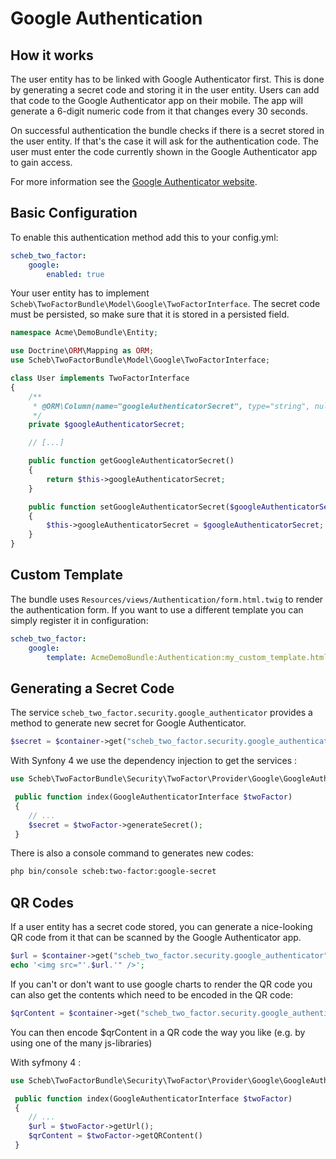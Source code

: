 Google Authentication
====================

## How it works ##

The user entity has to be linked with Google Authenticator first. This is done by generating a secret code and storing it in the user entity. Users can add that code to the Google Authenticator app on their mobile. The app will generate a 6-digit numeric code from it that changes every 30 seconds.

On successful authentication the bundle checks if there is a secret stored in the user entity. If that's the case it will ask for the authentication code. The user must enter the code currently shown in the Google Authenticator app to gain access.

For more information see the [Google Authenticator website](http://code.google.com/p/google-authenticator/).


## Basic Configuration ##

To enable this authentication method add this to your config.yml:

```yaml
scheb_two_factor:
    google:
        enabled: true
```

Your user entity has to implement `Scheb\TwoFactorBundle\Model\Google\TwoFactorInterface`. The secret code must be persisted, so make sure that it is stored in a persisted field.

```php
namespace Acme\DemoBundle\Entity;

use Doctrine\ORM\Mapping as ORM;
use Scheb\TwoFactorBundle\Model\Google\TwoFactorInterface;

class User implements TwoFactorInterface
{
    /**
     * @ORM\Column(name="googleAuthenticatorSecret", type="string", nullable=true)
     */
    private $googleAuthenticatorSecret;

    // [...]

    public function getGoogleAuthenticatorSecret()
    {
        return $this->googleAuthenticatorSecret;
    }

    public function setGoogleAuthenticatorSecret($googleAuthenticatorSecret)
    {
        $this->googleAuthenticatorSecret = $googleAuthenticatorSecret;
    }
}
```


## Custom Template ##

The bundle uses `Resources/views/Authentication/form.html.twig` to render the authentication form. If you want to use a different template you can simply register it in configuration:

```yaml
scheb_two_factor:
    google:
        template: AcmeDemoBundle:Authentication:my_custom_template.html.twig
```


## Generating a Secret Code ##

The service `scheb_two_factor.security.google_authenticator` provides a method to generate new secret for Google Authenticator.

```php
$secret = $container->get("scheb_two_factor.security.google_authenticator")->generateSecret();
```

With Synfony 4 we use the dependency injection to get the services :

```php
use Scheb\TwoFactorBundle\Security\TwoFactor\Provider\Google\GoogleAuthenticatorInterface;

 public function index(GoogleAuthenticatorInterface $twoFactor)
 {
 	// ...
 	$secret = $twoFactor->generateSecret();
 }
```

There is also a console command to generates new codes:

```bash
php bin/console scheb:two-factor:google-secret
```


## QR Codes ##

If a user entity has a secret code stored, you can generate a nice-looking QR code from it that can be scanned by the Google Authenticator app.

```php
$url = $container->get("scheb_two_factor.security.google_authenticator")->getUrl($user);
echo '<img src="'.$url.'" />';
```

If you can't or don't want to use google charts to render the QR code you can also get the contents which need to be encoded in the QR code:

```php
$qrContent = $container->get("scheb_two_factor.security.google_authenticator")->getQRContent($user);
```

You can then encode $qrContent in a QR code the way you like (e.g. by using one of the many js-libraries)
 
With syfmony 4 : 

```php
use Scheb\TwoFactorBundle\Security\TwoFactor\Provider\Google\GoogleAuthenticatorInterface;

 public function index(GoogleAuthenticatorInterface $twoFactor)
 {
 	// ...
 	$url = $twoFactor->getUrl();
 	$qrContent = $twoFactor->getQRContent()
 }
```